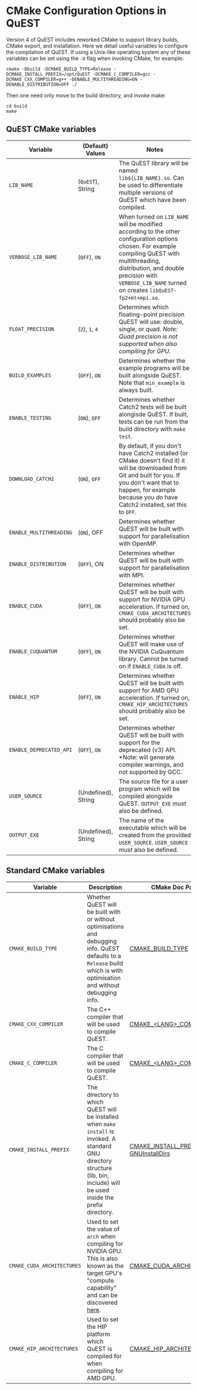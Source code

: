 <!--
  Instructions for compiling QuEST with CMake

  @author Oliver Thomson Brown
-->


# CMake Configuration Options in QuEST

Version 4 of QuEST includes reworked CMake to support library builds, CMake export, and installation. Here we detail useful variables to configure the compilation of QuEST. If using a Unix-like operating system any of these variables can be set using the `-D` flag when invoking CMake, for example:

```
cmake -Bbuild -DCMAKE_BUILD_TYPE=Release -DCMAKE_INSTALL_PREFIX=/opt/QuEST -DCMAKE_C_COMPILER=gcc -DCMAKE_CXX_COMPILER=g++ -DENABLE_MULTITHREADING=ON -DENABLE_DISTRIBUTION=OFF ./
```

Then one need only move to the build directory, and invoke make:

```
cd build
make
```

## QuEST CMake variables

| Variable | (Default) Values | Notes |
| -------- | ---------------- | ----- |
| `LIB_NAME` | (`QuEST`), String | The QuEST library will be named `lib${LIB_NAME}.so`. Can be used to differentiate multiple versions of QuEST which have been compiled. |
| `VERBOSE_LIB_NAME` | (`OFF`), `ON` | When turned on `LIB_NAME` will be modified according to the other configuration options chosen. For example compiling QuEST with multithreading, distribution, and double precision with `VERBOSE_LIB_NAME` turned on creates `libQuEST-fp2+mt+mpi.so`. |
| `FLOAT_PRECISION` | (`2`), `1`, `4` | Determines which floating-point precision QuEST will use: double, single, or quad. *Note: Quad precision is not supported when also compiling for GPU.* |
| `BUILD_EXAMPLES` | (`OFF`), `ON` | Determines whether the example programs will be built alongside QuEST. Note that `min_example` is always built. |
| `ENABLE_TESTING` | (`ON`), `OFF` | Determines whether Catch2 tests will be built alongisde QuEST. If built, tests can be run from the build directory with `make test`. |
| `DOWNLOAD_CATCH2` | (`ON`), `OFF` | By default, if you don't have Catch2 installed (or CMake doesn't find it) it will be downloaded from Git and built for you. If you don't want that to happen, for example because you _do_ have Catch2 installed, set this to `OFF`. |
| `ENABLE_MULTITHREADING` | (`ON`), OFF | Determines whether QuEST will be built with support for parallelisation with OpenMP. |
| `ENABLE_DISTRIBUTION` | (`OFF`), ON | Determines whether QuEST will be built with support for parallelisation with MPI. |
| `ENABLE_CUDA` | (`OFF`), `ON` | Determines whether QuEST will be built with support for NVIDIA GPU acceleration. If turned on, `CMAKE_CUDA_ARCHITECTURES` should probably also be set. |
| `ENABLE_CUQUANTUM` | (`OFF`), `ON` | Determines whether QuEST will make use of the NVIDIA CuQuantum library. Cannot be turned on if `ENABLE_CUDA` is off. |
| `ENABLE_HIP` | (`OFF`), `ON` | Determines whether QuEST will be built with support for AMD GPU acceleration. If turned on, `CMAKE_HIP_ARCHITECTURES` should probably also be set. |
| `ENABLE_DEPRECATED_API` | (`OFF`), `ON` | Determines whether QuEST will be built with support for the deprecated (v3) API. *Note: will generate compiler warnings, and not supported by GCC.` |
| `USER_SOURCE` | (Undefined), String | The source file for a user program which will be compiled alongside QuEST. `OUTPUT_EXE` *must* also be defined. |
| `OUTPUT_EXE` | (Undefined), String | The name of the executable which will be created from the provided `USER_SOURCE`. `USER_SOURCE` *must* also be defined. |

## Standard CMake variables

| Variable | Description | CMake Doc Page |
| -------- | ----------- | ----- |
| `CMAKE_BUILD_TYPE` | Whether QuEST will be built with or without optimisations and debugging info. QuEST defaults to a `Release` build which is with optimisation and without debugging info. | [CMAKE_BUILD_TYPE](https://cmake.org/cmake/help/latest/variable/CMAKE_BUILD_TYPE.html) |
| `CMAKE_CXX_COMPILER` | The C++ compiler that will be used to compile QuEST. | [CMAKE_\<LANG\>_COMPILER](https://cmake.org/cmake/help/latest/variable/CMAKE_LANG_COMPILER.html) |
| `CMAKE_C_COMPILER` | The C compiler that will be used to compile QuEST. | [CMAKE_\<LANG\>_COMPILER](https://cmake.org/cmake/help/latest/variable/CMAKE_LANG_COMPILER.html) |
| `CMAKE_INSTALL_PREFIX` | The directory to which QuEST will be installed when `make install` is invoked. A standard GNU directory structure (lib, bin, include) will be used inside the prefix directory. | [CMAKE_INSTALL_PREFIX](https://cmake.org/cmake/help/latest/variable/CMAKE_INSTALL_PREFIX.html) <br> [GNUInstallDirs](https://cmake.org/cmake/help/latest/module/GNUInstallDirs.html) |
| `CMAKE_CUDA_ARCHITECTURES` | Used to set the value of `arch` when compiling for NVIDIA GPU. This is also known as the target GPU's "compute capability" and can be discovered [here](https://developer.nvidia.com/cuda-gpus). | [CMAKE_CUDA_ARCHITECTURES](https://cmake.org/cmake/help/latest/variable/CMAKE_CUDA_ARCHITECTURES.html) |
| `CMAKE_HIP_ARCHITECTURES` | Used to set the HIP platform which QuEST is compiled for when compiling for AMD GPU. | [CMAKE_HIP_ARCHITECTURES](https://cmake.org/cmake/help/latest/variable/CMAKE_HIP_ARCHITECTURES.html) |
